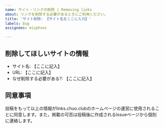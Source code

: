 ```yaml
---
name: サイト・リンクの削除 | Removing links
about: リンクを削除する必要があるときにご利用ください。
title: 'サイト削除: 【サイト名をここに入力】'
labels: bug
assignees: mizphses

---
```


## 削除してほしいサイトの情報
<!-- 以下の【ここに記入】を書き換えてください。 -->
<!-- 書き方の例: https://github.com/mizphses/links.chuo.club/issues/2 -->
- サイト名: 【ここに記入】
- URL: 【ここに記入】
- なぜ削除する必要がある?: 【ここに記入】

## 同意事項
投稿をもって以上の情報がlinks.chuo.clubのホームページの運営に使用されることに同意します。また，掲載の可否は投稿後に作成されるIssueページから個別に連絡します。
